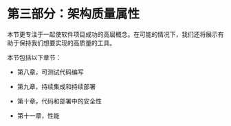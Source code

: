# 第三部分：架构质量属性

本节更专注于一起使软件项目成功的高层概念。在可能的情况下，我们还将展示有助于保持我们想要实现的高质量的工具。

本节包括以下章节：

+   第八章，可测试代码编写

+   第九章，持续集成和持续部署

+   第十章，代码和部署中的安全性

+   第十一章，性能
